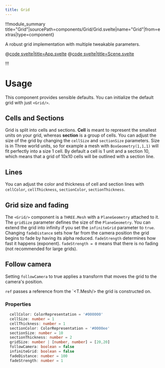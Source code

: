 ```yaml
---
title: Grid
---
```


<script lang="ts">
import Example from '$examples/extras/grid/App.svelte'
</script>

!!!module_summary title="Grid"|sourcePath=components/Grid/Grid.svelte|name="Grid"|from=extras|type=component}

A robust grid implementation with multiple tweakable parameters.

<ExampleWrapper playgroundHref="/extras/grid">
<Example />

<div slot="code">

@[code svelte|title=App.svelte](../../examples/extras/grid/App.svelte)
@[code svelte|title=Scene.svelte](../../examples/extras/grid/Scene.svelte)

</div>
</ExampleWrapper>

!!!

# Usage

This component provides sensible defaults. You can initialize the default grid with just `<Grid/>`.

## Cells and Sections
Grid is split into cells and sections. **Cell** is meant to represent the smallest units on your grid, whereas **section** is a group of cells. You can adjust the size of the grid by changing the `cellSize` and `sectionSize` parameters. Size is in Three world units, so for example a mesh with `BoxGeometry(1,1,1)` will fit perfectly into a size 1 cell. By default a cell is 1 unit and a section 10, which means that a grid of 10x10 cells will be outlined with a section line.


## Lines
You can adjust the color and thickness of cell and section lines with `cellColor`, `cellThickness`, `sectionColor`, `sectionThickness`.

## Grid size and fading
The `<Grid/>` component is a `THREE.Mesh` with a `PlaneGeometry` attached to it. The `gridSize` parameter defines the size of the `PlaneGeometry`. 
You can extend the grid into infinity if you set the `infiniteGrid` parameter to `true`. 
Changing `fadeDistance` sets how far from the camera position the grid begins to fade by having its alpha reduced. `fadeStrength` determines how fast it happens (exponent). `fadeStrength = 0` means that there is no fading (not recommended for large grids).

## Follow camera
Setting `followCamera` to true applies a transform that moves the grid to the camera's position.

`ref` passes a reference from the `<T.Mesh/> the grid is constructed on.

### Properties

```ts  
  cellColor: ColorRepresentation = '#000000'
  cellSize: number = 1
  cellThickness: number = 1
  sectionColor: ColorRepresentation = '#0000ee'
  sectionSize: number = 10
  sectionThickness: number = 2
  gridSize: number | [number, number] = [20,20]
  followCamera: boolean = false
  infiniteGrid: boolean = false
  fadeDistance: number = 100
  fadeStrength: number = 1
```

